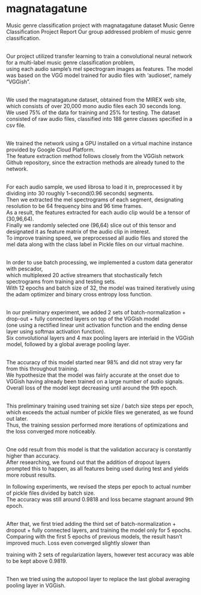 # magnatagatune
Music genre classification project with magnatagatune dataset
 Music Genre Classification Project Report
Our group addressed problem of music genre classification. <br> <br>

Our project utilized transfer learning to train a convolutional neural network for a multi-label music genre classification problem, <br>
using each audio sample’s mel spectrogram images as features. The model was based on the VGG model trained for audio files with ‘audioset’, namely “VGGish”. <br><br> 

We used the magnatagatune dataset, obtained from the MIREX web site, which consists of over 20,000 mono audio files each 30 seconds long. <br> 
We used 75% of the data for training and 25% for testing. The dataset consisted of raw audio files, classified into 188 genre classes specified in a csv file. <br><br>

We trained the network using a GPU installed on a virtual machine instance provided by Google Cloud Platform. <br>
The feature extraction method follows closely from the ​VGGish network​ Github repository, since the extraction methods are already tuned to the network. <br> <br>

For each audio sample, we used librosa to load it in, preprocessed it by dividing into 30 roughly 1-second(0.96 seconds) segments. <br> 
Then we extracted the mel spectrograms of each segment, designating resolution to be 64 frequency bins and 96 time frames. <br>
As a result, the features extracted for each audio clip would be a tensor of (30,96,64). <br> 
Finally we randomly selected one (96,64) slice out of this tensor and designated it as feature matrix of the audio clip in interest.<br>
To improve training speed, we preprocessed all audio files and stored the mel data along with the class label in Pickle files on our virtual machine. <br><br>
 
In order to use batch processing, we implemented a custom data generator with pescador, <br>
which multiplexed 20 active streamers that stochastically fetch spectrograms from training and testing sets. <br>
With 12 epochs and batch size of 32, the model was trained iteratively using the adam optimizer and binary cross entropy loss function. <br><br>

In our preliminary experiment, we added 2 sets of batch-normalization + drop-out + fully connected layers on top of the VGGish model <br> 
(one using a rectified linear unit activation function and the ending dense layer using softmax activation function). <br> 
Six convolutional layers and 4 max pooling layers are interlaid in the VGGish model, followed by a global average pooling layer. <br> <br>

The accuracy of this model started near 98% and did not stray very far from this throughout training. <br>
We hypothesize that the model was fairly accurate at the onset due to VGGish having already been trained on a large number of audio signals. <br>
Overall loss of the model kept decreasing until around the 9th epoch. <br> <br>

This preliminary training used training set size / batch size steps per epoch, which exceeds the actual number of pickle files we generated, as we found out later. <br> 
Thus, the training session performed more iterations of optimizations and the loss converged more noticeably. <br><br>

One odd result from this model is that the validation accuracy is constantly higher than accuracy. <br>
After researching, we found out that the addition of dropout layers prompted this to happen, as all features being used during test and yields more robust results.<br>

In following experiments, we revised the steps per epoch to actual number of pickle files divided by batch size. <br> 
The accuracy was still around 0.9818 and loss became stagnant around 9th epoch. <br><br>

After that, we first tried adding the third set of batch-normalization + dropout + fully connected layers, and training the model only for 5 epochs. <br>
Comparing with the first 5 epochs of previous models, the result hasn’t improved much. Loss even converged slightly slower than

training with 2 sets of regularization layers, however test accuracy was able to be kept above 0.9819. <br><br>

Then we tried using the ​autopool​ layer to replace the last global averaging pooling layer in VGGish.
 
